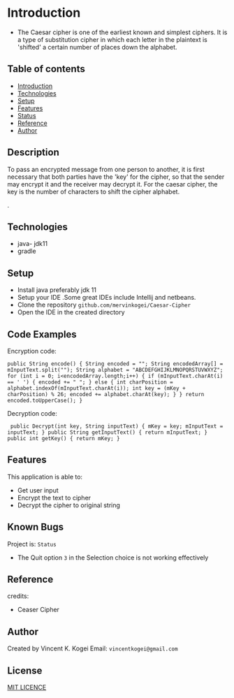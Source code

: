 #  Introduction
* The Caesar cipher is one of the earliest known and simplest ciphers. It is a type of substitution cipher in which each letter in the plaintext is 'shifted' a certain number of places down the alphabet.


## Table of contents
* [Introduction](#introduction)
* [Technologies](#technologies)
* [Setup](#setup)
* [Features](#features)
* [Status](#status)
* [Reference](#Reference)
* [Author](#Author)

## Description

To pass an encrypted message from one person to another, it is first necessary that both parties have the 'key' for the cipher, so that the sender may encrypt it and the receiver may decrypt it. For the caesar cipher, the key is the number of characters to shift the cipher alphabet.

. 


## Technologies
* java- jdk11
* gradle

## Setup
* Install java preferably jdk 11
* Setup your IDE .Some great IDEs include Intellij and  netbeans.
* Clone the repository `github.com/mervinkogei/Caesar-Cipher`
* Open the IDE in the created directory
## Code Examples
Encryption code:

`public String encode()
     {
         String encoded = "";
         String encodedArray[] = mInputText.split("");
         String alphabet = "ABCDEFGHIJKLMNOPQRSTUVWXYZ";
         for (int i = 0; i<encodedArray.length;i++)
         {
             if (mInputText.charAt(i) == ' ')
             {
                 encoded += " ";
             }
             else
             {
                 int charPosition = alphabet.indexOf(mInputText.charAt(i));
                 int key = (mKey + charPosition) % 26;
                 encoded += alphabet.charAt(key);
             }
         }
         return encoded.toUpperCase();
     }`
     
  Decryption code:
  
  ` public Decrypt(int key, String inputText) {
               mKey = key;
               mInputText = inputText;
           }
           public String getInputText() {
               return mInputText;
           }
           public int getKey() {
               return mKey;
           }`
## Features
This application is able to: 
* Get user input
* Encrypt the text to cipher
* Decrypt the cipher to original string

## Known Bugs
Project is: `Status`
* The Quit option `3` in the Selection choice is not working effectively

## Reference
credits:
*  Ceaser Cipher

## Author
Created by Vincent K. Kogei Email: `vincentkogei@gmail.com`

## License
[MIT LICENCE](license)